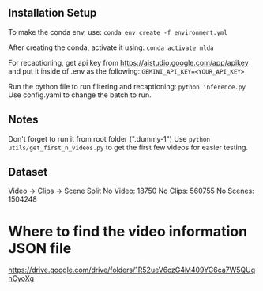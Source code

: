 ## Installation Setup 
To make the conda env, use:
```conda env create -f environment.yml```

After creating the conda, activate it using:
```conda activate mlda```

For recaptioning, get api key from https://aistudio.google.com/app/apikey and put it inside of .env as the following:
```GEMINI_API_KEY=<YOUR_API_KEY>```

Run the python file to run filtering and recaptioning:
```python inference.py```
Use config.yaml to change the batch to run.

## Notes
Don't forget to run it from root folder (".dummy-1")
Use ```python utils/get_first_n_videos.py``` to get the first few videos for easier testing.

## Dataset
Video -> Clips -> Scene Split
No Video: 18750
No Clips: 560755
No Scenes: 1504248

# Where to find the video information JSON file
https://drive.google.com/drive/folders/1R52ueV6czG4M409YC6ca7W5QUqhCyoXg